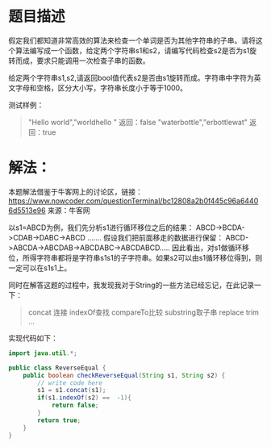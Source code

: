 # 题目描述
假定我们都知道非常高效的算法来检查一个单词是否为其他字符串的子串。请将这个算法编写成一个函数，给定两个字符串s1和s2，请编写代码检查s2是否为s1旋转而成，要求只能调用一次检查子串的函数。

给定两个字符串s1,s2,请返回bool值代表s2是否由s1旋转而成。字符串中字符为英文字母和空格，区分大小写，字符串长度小于等于1000。

测试样例：

> "Hello world","worldhello "
返回：false
"waterbottle","erbottlewat"
返回：true

# 解法：
本题解法借鉴于牛客网上的讨论区，链接：https://www.nowcoder.com/questionTerminal/bc12808a2b0f445c96a64406d5513e96
来源：牛客网

以s1=ABCD为例，我们先分析s1进行循环移位之后的结果：
ABCD->BCDA->CDAB->DABC->ABCD  .......
假设我们把前面移走的数据进行保留：
ABCD->ABCDA->ABCDAB->ABCDABC->ABCDABCD.....
因此看出，对s1做循环移位，所得字符串都将是字符串s1s1的子字符串。如果s2可以由s1循环移位得到，则一定可以在s1s1上。


同时在解答这题的过程中，我发现我对于String的一些方法已经忘记，在此记录一下：

> concat 连接
indexOf查找
compareTo比较
substring取子串
replace
trim
...



实现代码如下：

```java
import java.util.*;

public class ReverseEqual {
    public boolean checkReverseEqual(String s1, String s2) {
        // write code here
        s1 = s1.concat(s1);
        if(s1.indexOf(s2) ==  -1){
            return false;
        }
        return true;
    }
}
```
